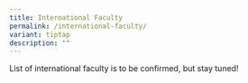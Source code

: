 ```yaml
---
title: International Faculty
permalink: /international-faculty/
variant: tiptap
description: ""
---
```

<p>List of international faculty is to be confirmed, but stay tuned!</p>
<p></p>
